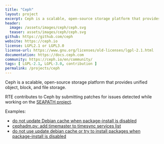 ```yaml
---
title: "Ceph"
layout: project
excerpt: Ceph is a scalable, open-source storage platform that provides unified object, block, and file storage.
header:
  image: /assets/images/ceph/ceph.svg
  teaser: assets/images/ceph/ceph.svg
github: https://github.com/ceph
website: https://ceph.io
license: LGPL2.1 or LGPL3.0
license-url: https://www.gnu.org/licenses/old-licenses/lgpl-2.1.html
documentation: https://docs.ceph.com
community: https://ceph.io/en/community/
tags: [ LGPL-2.1, LGPL-3.0, contribution ]
permalink: /projects/ceph
---
```


Ceph is a scalable, open-source storage platform that provides unified object, block, and file storage.

RTE contributes to Ceph by submitting patches for issues detected while working on the [SEAPATH project](https://opensource.rte-france.com/projects/seapath).

Examples:
 - [do not update Debian cache when package-install is disabled](https://github.com/ceph/ceph-ansible/pull/7127)
 - [cephadm.py: add timemaster to timesync services list](https://github.com/ceph/ceph/pull/56143)
 - [do not use update debian cache or try to install packages when package-install is disabled](https://github.com/ceph/ceph-ansible/pull/7451)
